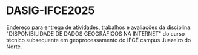 # DASIG-IFCE2025
Endereço para entrega de atividades, trabalhos e avaliações da disciplina: "DISPONIBILIDADE DE DADOS GEOGRÁFICOS NA INTERNET" do curso técnico subsequente em geoprocessamento do IFCE campus Juazeiro do Norte.
